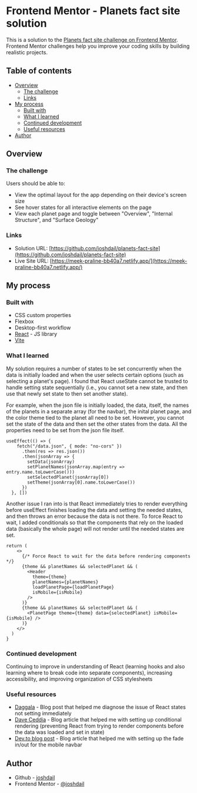 # Frontend Mentor - Planets fact site solution

This is a solution to the [Planets fact site challenge on Frontend Mentor](https://www.frontendmentor.io/challenges/planets-fact-site-gazqN8w_f). Frontend Mentor challenges help you improve your coding skills by building realistic projects.

## Table of contents

- [Overview](#overview)
  - [The challenge](#the-challenge)
  - [Links](#links)
- [My process](#my-process)
  - [Built with](#built-with)
  - [What I learned](#what-i-learned)
  - [Continued development](#continued-development)
  - [Useful resources](#useful-resources)
- [Author](#author)

## Overview

### The challenge

Users should be able to:

- View the optimal layout for the app depending on their device's screen size
- See hover states for all interactive elements on the page
- View each planet page and toggle between "Overview", "Internal Structure", and "Surface Geology"

### Links

- Solution URL: [https://github.com/joshdail/planets-fact-site](https://github.com/joshdail/planets-fact-site)
- Live Site URL: [https://meek-praline-bb40a7.netlify.app/](https://meek-praline-bb40a7.netlify.app/)

## My process

### Built with

- CSS custom properties
- Flexbox
- Desktop-first workflow
- [React](https://reactjs.org/) - JS library
- [Vite](https://vitejs.dev/)

### What I learned

My solution requires a number of states to be set concurrently when the data is initially loaded and when the user selects certain options (such as selecting a planet's page). I found that React useState cannot be trusted to handle setting state sequentially (i.e., you cannot set a new state, and then use that newly set state to then set another state).

For example, when the json file is initially loaded, the data, itself, the names of the planets in a separate array (for the navbar), the inital planet page, and the color theme tied to the planet all need to be set. However, you cannot set the state of the data and then set the other states from the data. All the properties need to be set from the json file itself.

```
useEffect(() => {
    fetch("/data.json", { mode: "no-cors" })
      .then(res => res.json())
      .then(jsonArray => {
        setData(jsonArray)
        setPlanetNames(jsonArray.map(entry => entry.name.toLowerCase()))
        setSelectedPlanet(jsonArray[0])
        setTheme(jsonArray[0].name.toLowerCase())
      })
  }, [])
```

Another issue I ran into is that React immediately tries to render everything before useEffect finishes loading the data and setting the needed states, and then throws an error because the data is not there. To force React to wait, I added conditionals so that the components that rely on the loaded data (basically the whole page) will not render until the needed states are set.

```
return (
    <>
      {/* Force React to wait for the data before rendering components */}
      {theme && planetNames && selectedPlanet && (
        <Header
          theme={theme}
          planetNames={planetNames}
          loadPlanetPage={loadPlanetPage}
          isMobile={isMobile}
        />
      )}
      {theme && planetNames && selectedPlanet && (
        <PlanetPage theme={theme} data={selectedPlanet} isMobile={isMobile} />
      )}
    </>
  )
}
```

### Continued development

Continuing to improve in understanding of React (learning hooks and also learning where to break code into separate components), increasing accessibility, and improving organization of CSS stylesheets

### Useful resources

- [Daggala](https://www.daggala.com/react-state-not-updating-immediately/) - Blog post that helped me diagnose the issue of React states not setting immediately
- [Dave Ceddia](https://daveceddia.com/react-before-render/) - Blog article that helped me with setting up conditional rendering (preventing React from trying to render components before the data was loaded and set in state)
- [Dev.to blog post](https://dev.to/nicm42/fading-in-and-fading-out-with-css-transitions-3lc1) - Blog article that helped me with setting up the fade in/out for the mobile navbar

## Author

- Github - [joshdail](https://github.com/joshdail)
- Frontend Mentor - [@joshdail](https://www.frontendmentor.io/profile/joshdail)
